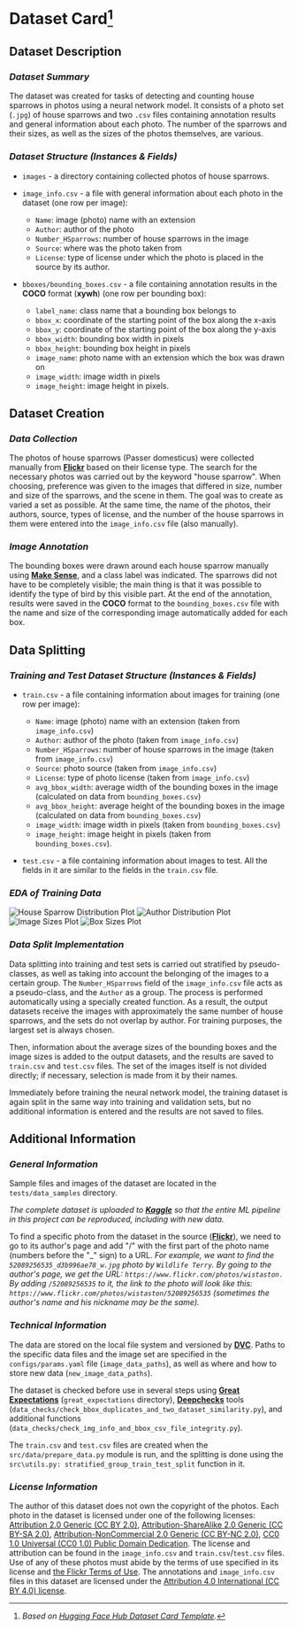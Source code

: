 # Dataset Card[^*]
## Dataset Description
### ***Dataset Summary***
The dataset was created for tasks of detecting and counting house sparrows in photos using a neural network model. It consists of a photo set (`.jpg`) of house sparrows and two `.csv` files containing annotation results and general information about each photo. The number of the sparrows and their sizes, as well as the sizes of the photos themselves, are various.
### ***Dataset Structure (Instances & Fields)***
* `images` - a directory containing collected photos of house sparrows.
* `image_info.csv` - a file with general information about each photo in the dataset (one row per image):

    - `Name`: image (photo) name with an extension
    - `Author`: author of the photo
    - `Number_HSparrows`: number of house sparrows in the image
    - `Source`: where was the photo taken from
    - `License`: type of license under which the photo is placed in the source by its author.

* `bboxes/bounding_boxes.csv` - a file containing annotation results in the **COCO** format (**xywh**) (one row per bounding box):

    - `label_name`: class name that a bounding box belongs to
    - `bbox_x`: coordinate of the starting point of the box along the x-axis
    - `bbox_y`: coordinate of the starting point of the box along the y-axis
    - `bbox_width`: bounding box width in pixels
    - `bbox_height`: bounding box height in pixels
    - `image_name`: photo name with an extension which the box was drawn on
    - `image_width`: image width in pixels
    - `image_height`: image height in pixels.

## Dataset Creation
### ***Data Collection***
The photos of house sparrows (Passer domesticus) were collected manually from [**Flickr**](https://flickr.com) based on their license type. The search for the necessary photos was carried out by the keyword "house sparrow". When choosing, preference was given to the images that differed in size, number and size of the sparrows, and the scene in them. The goal was to create as varied a set as possible. At the same time, the name of the photos, their authors, source, types of license, and the number of the house sparrows in them were entered into the `image_info.csv` file (also manually).
### ***Image Annotation***
The bounding boxes were drawn around each house sparrow manually using [**Make Sense**](https://github.com/SkalskiP/make-sense), and a class label was indicated. The sparrows did not have to be completely visible; the main thing is that it was possible to identify the type of bird by this visible part. At the end of the annotation, results were saved in the **COCO** format to the `bounding_boxes.csv` file with the name and size of the corresponding image automatically added for each box.
## Data Splitting
### ***Training and Test Dataset Structure (Instances & Fields)***
* `train.csv` - a file containing information about images for training (one row per image):

    - `Name`: image (photo) name with an extension (taken from `image_info.csv`)
    - `Author`: author of the photo (taken from `image_info.csv`)
    - `Number_HSparrows`: number of house sparrows in the image (taken from `image_info.csv`)
    - `Source`: photo source (taken from `image_info.csv`)
    - `License`: type of photo license (taken from `image_info.csv`)
    - `avg_bbox_width`: average width of the bounding boxes in the image (calculated on data from `bounding_boxes.csv`)
    - `avg_bbox_height`: average height of the bounding boxes in the image (calculated on data from `bounding_boxes.csv`)
    - `image_width`: image width in pixels (taken from `bounding_boxes.csv`)
    - `image_height`: image height in pixels (taken from `bounding_boxes.csv`).

* `test.csv` - a file containing information about images to test. All the fields in it are similar to the fields in the `train.csv` file.
### ***EDA of Training Data***
![House Sparrow Distribution Plot](../outputs/plots/eda/train_number_hsparrows_distribution.jpg)
![Author Distribution Plot](../outputs/plots/eda/train_author_distribution.jpg)
![Image Sizes Plot](../outputs/plots/eda/train_img_sizes.jpg)
![Box Sizes Plot](../outputs/plots/eda/train_avg_bbox_sizes.jpg)
### ***Data Split Implementation***
Data splitting into training and test sets is carried out stratified by pseudo-classes, as well as taking into account the belonging of the images to a certain group. The `Number_HSparrows` field of the `image_info.csv` file acts as a pseudo-class, and the `Author` as a group. The process is performed automatically using a specially created function. As a result, the output datasets receive the images with approximately the same number of house sparrows, and the sets do not overlap by author. For training purposes, the largest set is always chosen.

Then, information about the average sizes of the bounding boxes and the image sizes is added to the output datasets, and the results are saved to `train.csv` and `test.csv` files. The set of the images itself is not divided directly; if necessary, selection is made from it by their names.

Immediately before training the neural network model, the training dataset is again split in the same way into training and validation sets, but no additional information is entered and the results are not saved to files.
## Additional Information
### ***General Information***
Sample files and images of the dataset are located in the `tests/data_samples` directory.

*The complete dataset is uploaded to [**Kaggle**](https://www.kaggle.com/datasets/data42lana/house-sparrow-detection) so that the entire ML pipeline in this project can be reproduced, including with new data.*

To find a specific photo from the dataset in the source ([**Flickr**](https://flickr.com)), we need to go to its author's page and add "/" with the first part of the photo name (numbers before the "_" sign) to a URL. *For example, we want to find the `52089256535_d3b996ae78_w.jpg` photo by `Wildlife Terry`. By going to the author's page, we get the URL: `https://www.flickr.com/photos/wistaston.` By adding `/52089256535` to it, the link to the photo will look like this: `https://www.flickr.com/photos/wistaston/52089256535` (sometimes the author's name and his nickname may be the same).*
### ***Technical Information***
The data are stored on the local file system and versioned by [**DVC**](https://github.com/iterative/dvc). Paths to the specific data files and the image set are specified in the `configs/params.yaml` file (`image_data_paths`), as well as where and how to store new data (`new_image_data_paths`).

The dataset is checked before use in several steps using [**Great Expectations**](https://github.com/great-expectations/great_expectations) (`great_expectations` directory), [**Deepchecks**](https://github.com/deepchecks/deepchecks) tools (`data_checks/check_bbox_duplicates_and_two_dataset_similarity.py`), and additional functions (`data_checks/check_img_info_and_bbox_csv_file_integrity.py`).

The `train.csv` and `test.csv` files are created when the `src/data/prepare_data.py` module is run, and the splitting is done using the `src\utils.py: stratified_group_train_test_split` function in it.
### ***License Information***
The author of this dataset does not own the copyright of the photos. Each photo in the dataset is licensed under one of the following licenses: [Attribution 2.0 Generic (CC BY 2.0)](https://creativecommons.org/licenses/by/2.0/), [Attribution-ShareAlike 2.0 Generic (CC BY-SA 2.0)](https://creativecommons.org/licenses/by-sa/2.0/), [Attribution-NonCommercial 2.0 Generic (CC BY-NC 2.0)](https://creativecommons.org/licenses/by-nc/2.0/), [CC0 1.0 Universal (CC0 1.0) Public Domain Dedication](https://creativecommons.org/publicdomain/zero/1.0/). The license and attribution can be found in the `image_info.csv` and `train.csv`/`test.csv` files. Use of any of these photos must abide by the terms of use specified in its license and [the Flickr Terms of Use](https://www.flickr.com/creativecommons/).
The annotations and `image_info.csv` files in this dataset are licensed under the [Attribution 4.0 International (CC BY 4.0) license](https://creativecommons.org/licenses/by/4.0/).

[^*]: *Based on [Hugging Face Hub Dataset Card Template](https://github.com/huggingface/huggingface_hub/blob/main/src/huggingface_hub/templates/datasetcard_template.md).*
